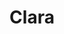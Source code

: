 ---
title: Clara
artigo: a
picture: /images/c/Clara.jpg
background: /images/fundos/coracao.jpg
style: style-verde2
description: Brilha, brilha...
full-description: Brilha, brilha! Como o próprio nome sugere, Clara, que tem origem no latim, <i>clarus</i>, quer dizer brilhante, luminosa! Por onde passa é percebida por sua luz e obstinação. Conselho, se estiver na rua e encontrar uma Clara, use seus óculos escuros e deixe-a brilhar!
---